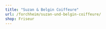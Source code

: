 ```yaml
---
title: "Suzan & Belgin Coiffeure"
url: /forchheim/suzan-und-belgin-coiffeure/
shop: Friseur
---
```

